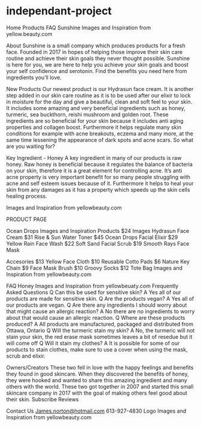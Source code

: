 # independant-project
Home
Products
FAQ
Sunshine
Images and Inspiration from yellow.beauty.com

About
Sunshine is a small company which produces products for a fresh face. Founded in 2017 in hopes of helping those improve their skin care routine and achieve their skin goals they never thought possible. Sunshine is here for you, we are here to help you achieve your skin goals and boost your self confidence and serotonin. Find the benefits you need here from ingredients you’ll love.

New Products
Our newest product is our Hydrasun face cream.  It is another step added in our skin care routine as it is to be used after our elixir to lock in moisture for the day and give a beautiful, clean and soft feel to your skin.  It includes some amazing and very beneficial ingredients such as honey, turmeric, sea buckthorn, reishi mushroom and golden root.
These ingredients are so beneficial for your skin because it includes anti aging properties and collagen boost. Furthermore it helps regulate many skin conditions for example with acne breakouts, eczema and many more, at the same time lessening the appearance of dark spots and acne scars. So what are you waiting for?

Key Ingredient - Honey
A key ingredient in many of our products is raw honey. Raw honey is beneficial because it regulates the balance of bacteria on your skin, therefore it is a great element for controlling acne. It’s anti acne property is very important benefit for so many people struggling with acne and self esteem issues because of it. Furthermore it helps to heal your skin from any damages as it has a property which speeds up the skin cells healing process.

Images and Inspiration from yellowbeauty.com


PRODUCT PAGE

Ocean Drops
Images and Inspiration
Products
$24
Images
Hydrasun Face Cream
$31
Rise & Sun Water Toner
$45
Ocean Drops Facial Elixir
$29
Yellow Rain Face Wash
$22
Soft Sand Facial Scrub
$19
Smooth Rays Face Mask

Accesories
$13
Yellow Face Cloth
$10
Reusable Cotto Pads
$6
Nature Key Chain
$9
Face Mask Brush
$10
Groovy Socks
$12
Tote Bag
Images and Inspiration from yellowbeauty.com

FAQ
Honey
Images and Inspiration from yellowbeuaty.com
Frequently Asked Questions
Q Can this be used for sensitive skin?
A Yes all of our products are made for sensitive skin.
Q Are the products vegan?
A Yes all of our products are vegan.
Q Are there any ingredients I should worry about that might cause an allergic reaction?
A No there are no ingredients to worry about that would cause an allergic reaction.
Q Where are these products produced?
A All products are manufactured, packaged and distributed from Ottawa, Ontario
Q Will the turmeric stain my skin?
A No, the turmeric will not stain your skin, the red erase mask sometimes leaves a bit of resedue but it will come off
Q Will it stain my clothes?
A It is possible for some of our products to stain clothes, make sure to use a cover when using the mask, scrub and elixir.

Owners/Creators
These two fell in love with the happy feelings and benefits they found in good skincare. When they discovered the benefits of honey, they were hooked and wanted to share this amazing ingredient and many others with the world. These two got together in 2007 and started this small skincare company in 2017 with the goal of making others feel good about their skin.
Subscribe
Reviews

Contact Us
James.norton@hotmail.com
613-927-4830
Logo
Images and Inspiration from yellowbeauty.com

